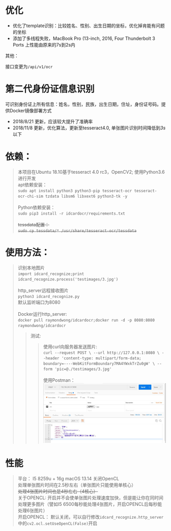
# 优化
- 优化了template识别：比较姓名、性别、出生日期的坐标，优化掉肯能有问题的坐标
- 添加了多线程失败，MacBook Pro (13-inch, 2016, Four Thunderbolt 3 Ports 上性能由原来的7s到2s内

其他：

接口变更为`/api/v1/ocr`


# 第二代身份证信息识别
可识别身份证上所有信息：姓名，性别，民族，出生日期，住址，身份证号码。提供Docker镜像部署方式
* 2018/8/21 更新，应该较大提升了准确率
* 2018/11/8 更新，优化算法，更新至tesseract4.0, 单张图片识别时间降低到*3s*以下
# 依赖：
> 本项目在Ubuntu 18.10基于tesseract 4.0 rc3，OpenCV2; 使用Python3.6进行开发<br>
> apt依赖安装：<br>
>`sudo apt install python3 python3-pip tesseract-ocr tesseract-ocr-chi-sim tzdata libsm6 libxext6 python3-tk -y` <br><br>
> Python依赖安装：<br>
>`sudo pip3 install -r idcardocr/requirements.txt`<br><br>
> ~~tessdata配置：~~<br>
> ~~`sudo cp tessdata/* /usr/share/tesseract-ocr/tessdata`~~<br>
# 使用方法：
> 识别本地图片<br>
> `import idcard_recognize;print idcard_recognize.process('testimages/3.jpg')`<br><br>
> http_server远程接收图片<br>
> `python3 idcard_recognize.py`  <br>
> 默认监听端口为8080 <br><br>
> Docker运行http_server:  <br>
> `docker pull raymondwong/idcardocr;docker run -d -p 8080:8080 raymondwong/idcardocr`  <br>
>> 测试:  <br>
>>> 使用curl向服务器发送图片:  <br>
>>>`curl --request POST \
  --url http://127.0.0.1:8080 \
  --header 'content-type: multipart/form-data; boundary=----WebKitFormBoundary7MA4YWxkTrZu0gW' \
  --form 'pic=@./testimages/3.jpg'`  <br><br>
>>> 使用Postman：  <br>
>>> ![avatar](postman.jpg) <br>

# 性能<br>
> 平台： I5 8259u + 16g macOS 13.14 关闭OpenCL<br>
处理单张图片时间在2.5秒左右（单张图片只能使用单核心）  <br>
~~处理4张图片时间也是4秒左右（4核心）~~  <br>
关于OPENCL: 开启并不会使单张图片处理速度加快，但是能让你在同时间处理更多图片（譬如I5 6500每秒能处理4张图片，开启OPENCL后每秒能处理6张图片） <br> 
开启OPENCL： 默认关闭，可以自行修改`idcard_recognize.http_server`中的`cv2.ocl.setUseOpenCL(False)`开启
